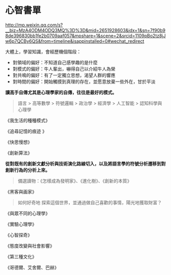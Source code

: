 # 心智書單

http://mp.weixin.qq.com/s?__biz=MzA4ODM4ODQ3MQ%3D%3D&mid=2651928603&idx=1&sn=7f90b98de396830bb1fe2b0709aaf057&mpshare=1&scene=2&srcid=1109pBo2tz8jJw6p7QCBy6QS&from=timeline&isappinstalled=0#wechat_redirect



大體上，學習知識，會經歷機個階段：

* 對領域的偏好：不知道自己感學趣的是什麼
* 對模式的偏好：牛人輩出，嚇得自己以介紹牛人為榮
* 對共鳴的偏好：有了一定獨立思想，渴望人群的響應
* 對時間的偏好：開始觸摸到真理的存在，並愿意放棄一些外在，甘於平淡

**讀高手自傳尤其是心理學家的自傳，往往是最好的模式。**



> 語言 > 高等數學 > 符號邏輯 > 政治學 > 經濟學 > 人工智能 > 認知科學與心理學 

《我生活的種種模式》



《追尋記憶的痕迹 》



《快思慢想》



《創新算法》

**從對既有的創新文獻分析與技術演化路線切入，以及將語言學的符號分析遷移到對創新行為的分析上來。**

> 備選讀物：《怎樣成為發明家》、《進化樹》、《創新的本質》



《黑客與画家》

> 如何好奇地 探索這個世界，並通過做自己喜歡的事情，陽光地獲取財富？



《與眾不同的心理學》



《實驗心理學》



《心智探奇》



《態度改變與社會影響》



《第三種文化》



《哥德爾、艾舍爾、巴赫》